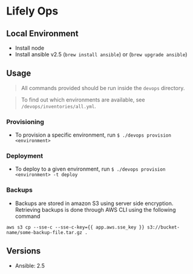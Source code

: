 # Lifely Ops

## Local Environment

- Install node
- Install ansible v2.5 (`brew install ansible`) or (`brew upgrade ansible`)

## Usage

> All commands provided should be run inside the `devops` directory.

> To find out which environments are available, see `/devops/inventories/all.yml`.

### Provisioning

- To provision a specific environment, run `$ ./devops provision <environment>`

### Deployment

- To deploy to a given environment, run `$ ./devops provision <environment> -t deploy`

### Backups

- Backups are stored in amazon S3 using server side encryption. Retrieving backups is done through AWS CLI using the following command

`aws s3 cp --sse-c --sse-c-key={{ app.aws.sse_key }} s3://bucket-name/some-backup-file.tar.gz .`

## Versions
- Ansible: 2.5
